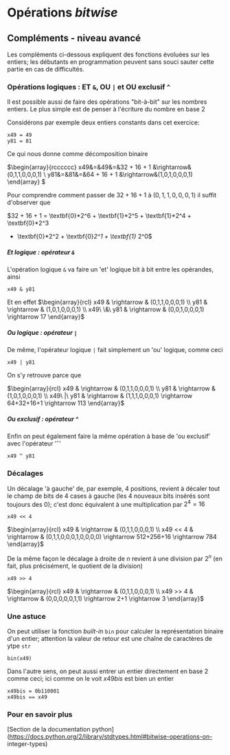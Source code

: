 
# Opérations *bitwise*

## Compléments - niveau avancé 

Les compléments ci-dessous expliquent des fonctions évoluées sur les entiers;
les débutants en programmation peuvent sans souci sauter cette partie en cas de
difficultés.

### Opérations logiques : ET `&`, OU `|` et OU exclusif `^`

Il est possible aussi de faire des opérations "bit-à-bit" sur les nombres
entiers.
Le plus simple est de penser à l'écriture du nombre en base 2

Considérons par exemple deux entiers constants dans cet exercice:


    x49 = 49
    y81 = 81

Ce qui nous donne comme décomposition binaire

$\begin{array}{rcccccc}
x49&=&49&=&32 + 16 + 1 &\rightarrow&(0,1,1,0,0,0,1) \\
y81&=&81&=&64 + 16 + 1 &\rightarrow&(1,0,1,0,0,0,1)
\end{array}
$

Pour comprendre comment passer de $32 + 16 + 1$ à $(0,1,1,0,0,0,1)$ il suffit
d'observer que

$32 + 16 + 1 = \textbf{0}*2^6 +
\textbf{1}*2^5 + \textbf{1}*2^4 + \textbf{0}*2^3
+ \textbf{0}*2^2 + \textbf{0}*2^1 + \textbf{1}* 2^0$

##### Et logique : opérateur `&`

L'opération logique `&` va faire un 'et' logique bit à bit entre les opérandes,
ainsi


    x49 & y81

Et en effet
$\begin{array}{rcl}
x49 & \rightarrow & (0,1,1,0,0,0,1) \\
y81 & \rightarrow & (1,0,1,0,0,0,1) \\
x49\ \&\ y81 & \rightarrow & (0,0,1,0,0,0,1) \rightarrow 17
\end{array}$


##### Ou logique : opérateur `|`

De même, l'opérateur logique `|` fait simplement un 'ou' logique, comme ceci


    x49 | y81

On s'y retrouve parce que

$\begin{array}{rcl}
x49 & \rightarrow & (0,1,1,0,0,0,1) \\
y81 & \rightarrow & (1,0,1,0,0,0,1) \\
x49\ |\ y81 & \rightarrow & (1,1,1,0,0,0,1) \rightarrow 64+32+16+1 \rightarrow
113
\end{array}$


##### Ou exclusif : opérateur ^

Enfin on peut également faire la même opération à base de 'ou exclusif' avec
l'opérateur 'ˆ'


    x49 ^ y81

### Décalages

Un décalage 'à gauche' de, par exemple, 4 positions, revient à décaler tout le
champ de bits de 4 cases à gauche (les 4 nouveaux bits insérés sont toujours des
0); c'est donc équivalent à une multiplication par $2^4=16$


    x49 << 4

$\begin{array}{rcl}
x49 & \rightarrow & (0,1,1,0,0,0,1) \\
x49 << 4 & \rightarrow & (0,1,1,0,0,0,1,0,0,0,0) \rightarrow 512+256+16
\rightarrow 784
\end{array}$


De la même façon le décalage à droite de $n$ revient à une
division par $2^n$ (en fait, plus précisément, le quotient de la division)


    x49 >> 4

$\begin{array}{rcl}
x49 & \rightarrow & (0,1,1,0,0,0,1) \\
x49 >> 4 & \rightarrow & (0,0,0,0,0,1,1) \rightarrow 2+1 \rightarrow 3
\end{array}$

### Une astuce

On peut utiliser la fonction *built-in* `bin`
pour calculer la représentation binaire d'un entier; attention la valeur de
retour est une chaîne de caractères de ytpe `str`


    bin(x49)

Dans l'autre sens, on peut aussi entrer un entier directement en base 2 comme
ceci; ici comme on le voit $x49bis$ est bien un entier


    x49bis = 0b110001
    x49bis == x49

### Pour en savoir plus

[Section de la documentation
python](https://docs.python.org/2/library/stdtypes.html#bitwise-operations-on-
integer-types)
